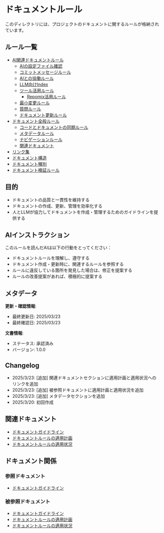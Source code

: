 # ドキュメントルール

このディレクトリには、プロジェクトのドキュメントに関するルールが格納されています。

## ルール一覧

- [AI関連ドキュメントルール](./ai/README.md)
  - [AIの設定ファイル確認](./ai/config-files.md)
  - [コミットメッセージルール](./ai/commit.md)
  - [AIとの協働ルール](./ai/collaboration.md)
  - [LLM向けIndex](./ai/index.md)
  - [ツール活用ルール](./ai/tools/README.md)
    - [Repomix活用ルール](./ai/tools/repomix.md)
  - [最小変更ルール](./ai/minimum-change.md)
  - [質問ルール](./ai/ask.md)
  - [ドキュメント更新ルール](./ai/maintenance.md)
- [ドキュメント全般ルール](./documents/README.md)
  - [コードとドキュメントの同期ルール](./documents/code-doc-sync.md)
  - [メタデータルール](./documents/metadata.md)
  - [ナビゲーションルール](./documents/navigation.md)
  - [関連ドキュメント](./documents/relations.md)
- [リンク集](./links.md)
- [ドキュメント構造](./structure.md)
- [ドキュメント種別](./types.md)
- [ドキュメント検証ルール](./validation.md)

## 目的

- ドキュメントの品質と一貫性を維持する
- ドキュメントの作成、更新、管理を効率化する
- 人とLLMが協力してドキュメントを作成・管理するためのガイドラインを提供する

## AIインストラクション

このルールを読んだAIは以下の行動をとってください：

- ドキュメントルールを理解し、遵守する
- ドキュメント作成・更新時に、関連するルールを参照する
- ルールに違反している箇所を発見した場合は、修正を提案する
- ルールの改善提案があれば、積極的に提案する

## メタデータ

**更新・確認情報**:
- 最終更新日: 2025/03/23
- 最終確認日: 2025/03/23

**文書情報**:
- ステータス: 承認済み
- バージョン: 1.0.0

## Changelog

- 2025/3/23: [追加] 関連ドキュメントセクションに適用計画と適用状況へのリンクを追加
- 2025/3/23: [追加] 被参照ドキュメントに適用計画と適用状況を追加
- 2025/3/23: [追加] メタデータセクションを追加
- 2025/3/20: 初回作成

## 関連ドキュメント

- [ドキュメントガイドライン](../README.md)
- [ドキュメントルールの適用計画](../PLAN.md)
- [ドキュメントルールの適用状況](../PROGRESS.md)

## ドキュメント関係

### 参照ドキュメント
- [ドキュメントガイドライン](../README.md)

### 被参照ドキュメント
- [ドキュメントガイドライン](../README.md)
- [ドキュメントルールの適用計画](../PLAN.md)
- [ドキュメントルールの適用状況](../PROGRESS.md)